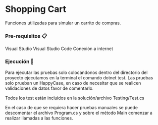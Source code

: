 # Shopping Cart

Funciones utilizadas para simular un carrito de compras.

### Pre-requisitos 📋

Visual Studio
Visual Studio Code
Conexión a internet

### Ejecución 🔧

Para ejecutar las pruebas solo colocandonos dentro del directorio del proyecto ejecutamos en la terminal
el comando dotnet test. Las pruebas solo prueban un HappyCase, en caso de necesitar que se realicen
validaciones de datos favor de comentarlo.

Todos los test están incluidos en la solución/archivo Testing/Test.cs

En el caso de que se requiera hacer pruebas manuales se puede descomentar el archivo Program.cs
y sobre el método Main comenzar a realizar llamadas a las funciones.




